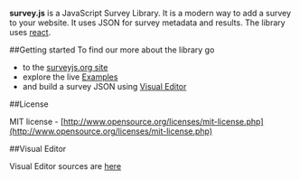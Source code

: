 **survey.js** is a JavaScript Survey Library. It is a modern way to add a survey to your website. It uses JSON for survey metadata and results.
The library uses  [react](https://facebook.github.io/react/).

##Getting started
To find our more about the library go
* to the [surveyjs.org site](http://surveyjs.org) 
* explore the live [Examples](http://surveyjs.org/examples/) 
* and build a survey JSON using [Visual Editor](http://surveyjs.org/builder/)

##License

MIT license - [http://www.opensource.org/licenses/mit-license.php](http://www.opensource.org/licenses/mit-license.php)

##Visual Editor

Visual Editor sources are [here](https://github.com/andrewtelnov/surveyjs.editor)